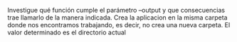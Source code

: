 Investigue qué función cumple el parámetro –output y que consecuencias trae llamarlo de la manera indicada.
Crea la aplicacion en la misma carpeta donde nos encontramos trabajando, es decir, no crea una nueva carpeta. El valor determinado es el directorio actual
